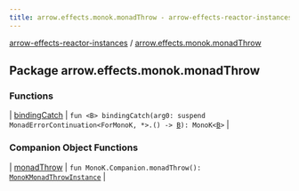 ```yaml
---
title: arrow.effects.monok.monadThrow - arrow-effects-reactor-instances
---
```


[arrow-effects-reactor-instances](../index.html) / [arrow.effects.monok.monadThrow](./index.html)

## Package arrow.effects.monok.monadThrow

### Functions

| [bindingCatch](binding-catch.html) | `fun <B> bindingCatch(arg0: suspend MonadErrorContinuation<ForMonoK, *>.() -> `[`B`](binding-catch.html#B)`): MonoK<`[`B`](binding-catch.html#B)`>` |

### Companion Object Functions

| [monadThrow](monad-throw.html) | `fun MonoK.Companion.monadThrow(): `[`MonoKMonadThrowInstance`](../arrow.effects/-mono-k-monad-throw-instance.html) |

